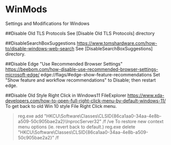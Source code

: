 # WinMods
Settings and Modifications for Windows

##Disable Old TLS Protocols
See [Disable Old TLS Protocols] directory

##DisableSearchBoxSuggestions
https://www.tomshardware.com/how-to/disable-windows-web-search
See [DisableSearchBoxSuggestions] directory.



##Disable Edge "Use Recommended Browser Settings"
https://beebom.com/how-disable-use-recommended-browser-settings-microsoft-edge/
edge://flags/#edge-show-feature-recommendations
Set "Show feature and workflow recommendations" to Disable; then restart edge.


##Disable Old Style Right Click in Windows11 FileExplorer
https://www.xda-developers.com/how-to-open-full-right-click-menu-by-default-windows-11/
To get back to old Win 10 style File Right Click menu.
> reg.exe add "HKCU\Software\Classes\CLSID\{86ca1aa0-34aa-4e8b-a509-50c905bae2a2}\InprocServer32" /f /ve
To restore new context menu options (ie. revert back to default.)
> reg.exe delete "HKCU\Software\Classes\CLSID\{86ca1aa0-34aa-4e8b-a509-50c905bae2a2}" /f
